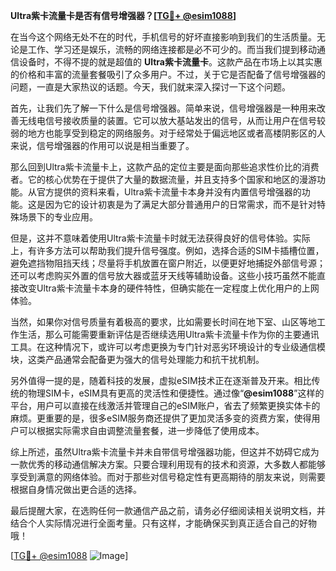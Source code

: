 **Ultra紫卡流量卡是否有信号增强器？[[TG💪+ @esim1088](https://t.me/s/esim1088)]**

在当今这个网络无处不在的时代，手机信号的好坏直接影响到我们的生活质量。无论是工作、学习还是娱乐，流畅的网络连接都是必不可少的。而当我们提到移动通信设备时，不得不提的就是超值的 **Ultra紫卡流量卡**。这款产品在市场上以其实惠的价格和丰富的流量套餐吸引了众多用户。不过，关于它是否配备了信号增强器的问题，一直是大家热议的话题。今天，我们就来深入探讨一下这个问题。

首先，让我们先了解一下什么是信号增强器。简单来说，信号增强器是一种用来改善无线电信号接收质量的装置。它可以放大基站发出的信号，从而让用户在信号较弱的地方也能享受到稳定的网络服务。对于经常处于偏远地区或者高楼阴影区的人来说，信号增强器的作用可以说是相当重要了。

那么回到Ultra紫卡流量卡上，这款产品的定位主要是面向那些追求性价比的消费者。它的核心优势在于提供了大量的数据流量，并且支持多个国家和地区的漫游功能。从官方提供的资料来看，Ultra紫卡流量卡本身并没有内置信号增强器的功能。这是因为它的设计初衷是为了满足大部分普通用户的日常需求，而不是针对特殊场景下的专业应用。

但是，这并不意味着使用Ultra紫卡流量卡时就无法获得良好的信号体验。实际上，有许多方法可以帮助我们提升信号强度。例如，选择合适的SIM卡插槽位置，避免遮挡物阻挡天线；尽量将手机放置在窗户附近，以便更好地捕捉外部信号源；还可以考虑购买外置的信号放大器或蓝牙天线等辅助设备。这些小技巧虽然不能直接改变Ultra紫卡流量卡本身的硬件特性，但确实能在一定程度上优化用户的上网体验。

当然，如果你对信号质量有着极高的要求，比如需要长时间在地下室、山区等地工作生活，那么可能需要重新评估是否继续选用Ultra紫卡流量卡作为你的主要通讯工具。在这种情况下，或许可以考虑更换为专门针对恶劣环境设计的专业级通信模块，这类产品通常会配备更为强大的信号处理能力和抗干扰机制。

另外值得一提的是，随着科技的发展，虚拟eSIM技术正在逐渐普及开来。相比传统的物理SIM卡，eSIM具有更高的灵活性和便捷性。通过像“**@esim1088**”这样的平台，用户可以直接在线激活并管理自己的eSIM账户，省去了频繁更换实体卡的麻烦。更重要的是，很多eSIM服务商还提供了更加灵活多变的资费方案，使得用户可以根据实际需求自由调整流量套餐，进一步降低了使用成本。

综上所述，虽然Ultra紫卡流量卡并未自带信号增强器功能，但这并不妨碍它成为一款优秀的移动通信解决方案。只要合理利用现有的技术和资源，大多数人都能够享受到满意的网络体验。而对于那些对信号稳定性有更高期待的朋友来说，则需要根据自身情况做出更合适的选择。

最后提醒大家，在选购任何一款通信产品之前，请务必仔细阅读相关说明文档，并结合个人实际情况进行全面考量。只有这样，才能确保买到真正适合自己的好物哦！

[[TG💪+ @esim1088](https://t.me/s/esim1088) ![Image](https://i.postimg.cc/4NQfJmqS/Snipaste-2025-05-13-00-14-12.png)]